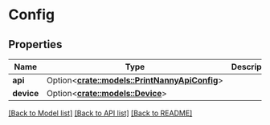 # Config

## Properties

Name | Type | Description | Notes
------------ | ------------- | ------------- | -------------
**api** | Option<[**crate::models::PrintNannyApiConfig**](PrintNannyApiConfig.md)> |  | [readonly]
**device** | Option<[**crate::models::Device**](Device.md)> |  | [readonly]

[[Back to Model list]](../README.md#documentation-for-models) [[Back to API list]](../README.md#documentation-for-api-endpoints) [[Back to README]](../README.md)


